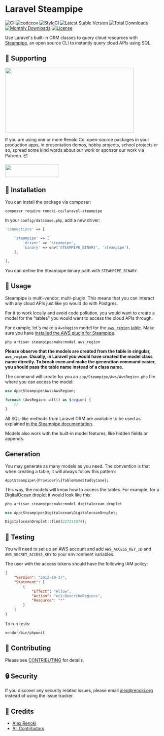 Laravel Steampipe
=================

![CI](https://github.com/renoki-co/laravel-steampipe/workflows/CI/badge.svg?branch=master)
[![codecov](https://codecov.io/gh/renoki-co/laravel-steampipe/branch/master/graph/badge.svg)](https://codecov.io/gh/renoki-co/laravel-steampipe/branch/master)
[![StyleCI](https://github.styleci.io/repos/407113139/shield?branch=master)](https://github.styleci.io/repos/407113139)
[![Latest Stable Version](https://poser.pugx.org/renoki-co/laravel-steampipe/v/stable)](https://packagist.org/packages/renoki-co/laravel-steampipe)
[![Total Downloads](https://poser.pugx.org/renoki-co/laravel-steampipe/downloads)](https://packagist.org/packages/renoki-co/laravel-steampipe)
[![Monthly Downloads](https://poser.pugx.org/renoki-co/laravel-steampipe/d/monthly)](https://packagist.org/packages/renoki-co/laravel-steampipe)
[![License](https://poser.pugx.org/renoki-co/laravel-steampipe/license)](https://packagist.org/packages/renoki-co/laravel-steampipe)

Use Laravel's built-in ORM classes to query cloud resources with [Steampipe](https://hub.steampipe.io), an open source CLI to instantly query cloud APIs using SQL.

## 🤝 Supporting

[<img src="https://github-content.s3.fr-par.scw.cloud/static/33.jpg" height="210" width="418" />](https://github-content.renoki.org/github-repo/33)

If you are using one or more Renoki Co. open-source packages in your production apps, in presentation demos, hobby projects, school projects or so, spread some kind words about our work or sponsor our work via Patreon. 📦

[<img src="https://c5.patreon.com/external/logo/become_a_patron_button.png" height="41" width="175" />](https://www.patreon.com/bePatron?u=10965171)

## 🚀 Installation

You can install the package via composer:

```bash
composer require renoki-co/laravel-steampipe
```

In your `config/database.php`, add a new driver:

```php
'connections' => [

    'steampipe' => [
        'driver' => 'steampipe',
        'binary' => env('STEAMPIPE_BINARY', 'steampipe'),
    ],

],
```

You can define the Steampipe binary path with `STEAMPIPE_BINARY`.

## 🙌 Usage

Steampipe is multi-vendor, multi-plugin. This means that you can interact with any cloud APIs just like yo would do with Postgres.

For it to work locally and avoid code pollution, you would want to create a model for the "tables" you would want to access the cloud APIs through.

For example, let's make a `AwsRegion` model for the [`aws_region` table](https://hub.steampipe.io/plugins/turbot/aws/tables/aws_region). Make sure you have [installed the AWS plugin for Steampipe](https://steampipe.io/docs).

```bash
php artisan steampipe:make:model aws_region
```

**Please observe that the models are created from the table in singular, `aws_region`. Usually, in Laravel you would have created the model class name directly. To break even and make the generation command easier, you should pass the table name instead of a class name.**

The command will create for you an `app/Steampipe/Aws/AwsRegion.php` file where you can access the model:

```php
use App\Steampipe\Aws\AwsRegion;

foreach (AwsRegion::all() as $region) {
    //
}
```

All SQL-like methods from Laravel ORM are available to be used as explained [in the Steampipe documentation](https://steampipe.io/docs/using-steampipe/writing-queries).

Models also work with the built-in model features, like hidden fields or appends.

## Generation

You may generate as many models as you need. The convention is that when creating a table, it will always follow this pattern:

```
App\Steampipe\{Provider}\{TableNameStudlyCase};
```

This way, the models will know how to access the tables. For example, for a [DigitalOcean droplet](https://hub.steampipe.io/plugins/turbot/digitalocean/tables/digitalocean_droplet) it would look like this:

```bash
php artisan steampipe:make:model digitalocean_droplet
```

```php
use App\Steampipe\Digitalocean\DigitaloceanDroplet;

DigitaloceanDroplet::find(227211874);
```

## 🐛 Testing

You will need to set up an AWS account and add `AWS_ACCESS_KEY_ID` and `AWS_SECRET_ACCESS_KEY` to your environment variables.

The user with the access tokens should have the following IAM policy:

```json
{
    "Version": "2012-10-17",
    "Statement": [
        {
            "Effect": "Allow",
            "Action": "ec2:DescribeRegions",
            "Resource": "*"
        }
    ]
}
```

To run tests:

``` bash
vendor/bin/phpunit
```

## 🤝 Contributing

Please see [CONTRIBUTING](CONTRIBUTING.md) for details.

## 🔒  Security

If you discover any security related issues, please email alex@renoki.org instead of using the issue tracker.

## 🎉 Credits

- [Alex Renoki](https://github.com/rennokki)
- [All Contributors](../../contributors)
